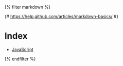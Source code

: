 <title>Docs</title>

{% filter markdown %}

{# https://help.github.com/articles/markdown-basics/ #}

Index
===

- [JavaScript](/docs/javascript)

{% endfilter %}
